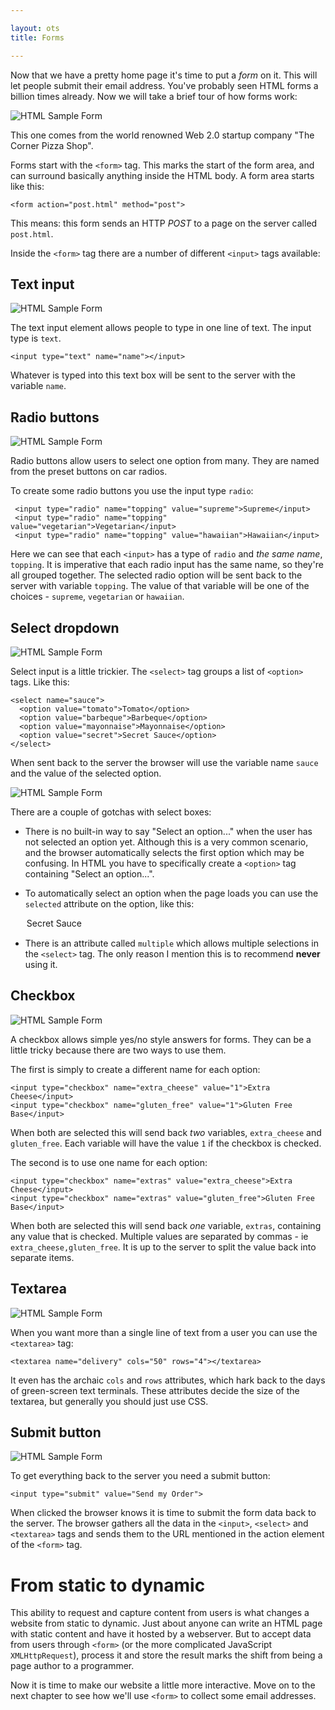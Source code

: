 ```yaml
---

layout: ots
title: Forms

---
```


Now that we have a pretty home page it's time to put a _form_ on it. This will let people submit their email address. You've probably seen HTML forms a billion times already. Now we will take a brief tour of how forms work:

![HTML Sample Form](images/sample_web_form.png)

This one comes from the world renowned Web 2.0 startup company "The Corner Pizza Shop".

Forms start with the `<form>` tag. This marks the start of the form area, and can surround basically anything inside the HTML body. A form area starts like this:

    <form action="post.html" method="post">

This means: this form sends an HTTP _POST_ to a page on the server called `post.html`.

Inside the `<form>` tag there are a number of different `<input>` tags available:

## Text input

![HTML Sample Form](images/form-input.png)

The text input element allows people to type in one line of text. The input type is `text`.

    <input type="text" name="name"></input>

Whatever is typed into this text box will be sent to the server with the variable `name`.

## Radio buttons

![HTML Sample Form](images/form-radio.png)

Radio buttons allow users to select one option from many. They are named from the preset buttons on car radios.

To create some radio buttons you use the input type `radio`:

     <input type="radio" name="topping" value="supreme">Supreme</input>
     <input type="radio" name="topping" value="vegetarian">Vegetarian</input>
     <input type="radio" name="topping" value="hawaiian">Hawaiian</input>

Here we can see that each `<input>` has a type of `radio` and _the same name_, `topping`. It is imperative that each radio input has the same name, so they're all grouped together. The selected radio option will be sent back to the server with variable `topping`. The value of that variable will be one of the choices - `supreme`, `vegetarian` or `hawaiian`.

## Select dropdown

![HTML Sample Form](images/form-select.png)

Select input is a little trickier. The `<select>` tag groups a list of `<option>` tags. Like this:

    <select name="sauce">
      <option value="tomato">Tomato</option>
      <option value="barbeque">Barbeque</option>
      <option value="mayonnaise">Mayonnaise</option>
      <option value="secret">Secret Sauce</option>
    </select>

When sent back to the server the browser will use the variable name `sauce` and the value of the selected option.

![HTML Sample Form](images/form-dropdown.png)

There are a couple of gotchas with select boxes:

* There is no built-in way to say "Select an option..." when the user has not selected an option yet. Although this is a very common scenario, and the browser automatically selects the first option which may be confusing. In HTML you have to specifically create a `<option>` tag containing "Select an option...".
* To automatically select an option when the page loads you can use the `selected` attribute on the option, like this:

    <option selected="selected" value="secret">Secret Sauce</option>

* There is an attribute called `multiple` which allows multiple selections in the `<select>` tag. The only reason I mention this is to recommend **never** using it.

## Checkbox

![HTML Sample Form](images/form-checkbox.png)

A checkbox allows simple yes/no style answers for forms. They can be a little tricky because there are two ways to use them.

The first is simply to create a different name for each option:

    <input type="checkbox" name="extra_cheese" value="1">Extra Cheese</input>
    <input type="checkbox" name="gluten_free" value="1">Gluten Free Base</input>

When both are selected this will send back _two_ variables, `extra_cheese` and `gluten_free`. Each variable will have the value `1` if the checkbox is checked.

The second is to use one name for each option:

    <input type="checkbox" name="extras" value="extra_cheese">Extra Cheese</input>
    <input type="checkbox" name="extras" value="gluten_free">Gluten Free Base</input>

When both are selected this will send back _one_ variable, `extras`, containing any value that is checked. Multiple values are separated by commas - ie `extra_cheese,gluten_free`. It is up to the server to split the value back into separate items.

## Textarea

![HTML Sample Form](images/form-textarea.png)

When you want more than a single line of text from a user you can use the `<textarea>` tag:

    <textarea name="delivery" cols="50" rows="4"></textarea>

It even has the archaic `cols` and `rows` attributes, which hark back to the days of green-screen text terminals. These attributes decide the size of the textarea, but generally you should just use CSS.

## Submit button

![HTML Sample Form](images/form-submit.png)

To get everything back to the server you need a submit button:

    <input type="submit" value="Send my Order">

When clicked the browser knows it is time to submit the form data back to the server. The browser gathers all the data in the `<input>`, `<select>` and `<textarea>` tags and sends them to the URL mentioned in the action element of the `<form>` tag.

# From static to dynamic

This ability to request and capture content from users is what changes a website from static to dynamic. Just about anyone can write an HTML page with static content and have it hosted by a webserver. But to accept data from users through `<form>` (or the more complicated JavaScript `XMLHttpRequest`), process it and store the result marks the shift from being a page author to a programmer.

Now it is time to make our website a little more interactive. Move on to the next chapter to see how we'll use `<form>` to collect some email addresses.
